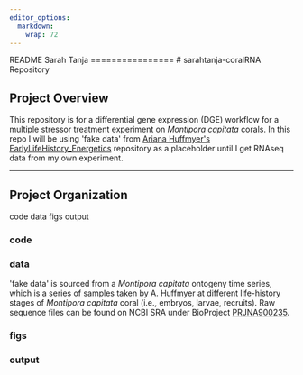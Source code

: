 ```yaml
---
editor_options: 
  markdown: 
    wrap: 72
---
```


README Sarah Tanja ================ \# sarahtanja-coralRNA Repository

## Project Overview

This repository is for a differential gene expression (DGE) workflow for
a multiple stressor treatment experiment on *Montipora capitata* corals.
In this repo I will be using 'fake data' from [Ariana
Huffmyer's](https://github.com/AHuffmyer)
[EarlyLifeHistory_Energetics](https://github.com/AHuffmyer/EarlyLifeHistory_Energetics)
repository as a placeholder until I get RNAseq data from my own
experiment.

------------------------------------------------------------------------

## Project Organization

code data figs output

### code

### data

'fake data' is sourced from a *Montipora capitata* ontogeny time series,
which is a series of samples taken by A. Huffmyer at different
life-history stages of *Montipora capitata* coral (i.e., embryos,
larvae, recruits). Raw sequence files can be found on NCBI SRA under
BioProject
[PRJNA900235](https://www.ncbi.nlm.nih.gov/bioproject/?term=PRJNA900235).

### figs

### output
